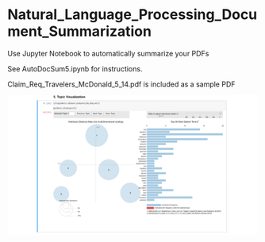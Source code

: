 # Natural_Language_Processing_Document_Summarization
Use Jupyter Notebook to automatically summarize your PDFs

See AutoDocSum5.ipynb for instructions.

Claim_Req_Travelers_McDonald_5_14.pdf is included as a sample PDF

![Topic Visualization at end of AutoDocSum5.ipynb.ipynb](https://github.com/MattLondon101/Images/blob/master/TopicVisualization1.png)
